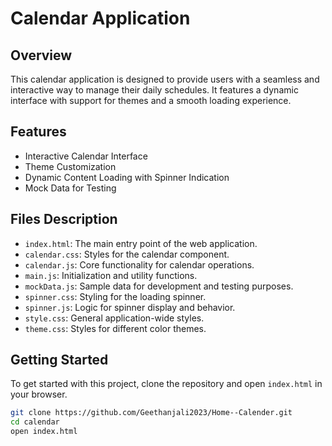 
# Calendar Application

## Overview
This calendar application is designed to provide users with a seamless and interactive way to manage their daily schedules. It features a dynamic interface with support for themes and a smooth loading experience.

## Features
- Interactive Calendar Interface
- Theme Customization
- Dynamic Content Loading with Spinner Indication
- Mock Data for Testing

## Files Description
- `index.html`: The main entry point of the web application.
- `calendar.css`: Styles for the calendar component.
- `calendar.js`: Core functionality for calendar operations.
- `main.js`: Initialization and utility functions.
- `mockData.js`: Sample data for development and testing purposes.
- `spinner.css`: Styling for the loading spinner.
- `spinner.js`: Logic for spinner display and behavior.
- `style.css`: General application-wide styles.
- `theme.css`: Styles for different color themes.

## Getting Started
To get started with this project, clone the repository and open `index.html` in your browser.

```bash
git clone https://github.com/Geethanjali2023/Home--Calender.git
cd calendar
open index.html

